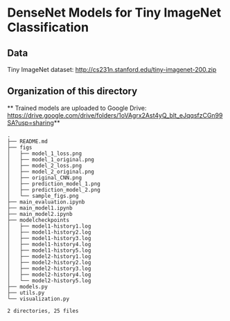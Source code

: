 # DenseNet Models for Tiny ImageNet Classification
## Data

Tiny ImageNet dataset: http://cs231n.stanford.edu/tiny-imagenet-200.zip

## Organization of this directory

** Trained models are uploaded to Google Drive: https://drive.google.com/drive/folders/1oVAgrx2Ast4yQ_blt_eJqqsfzCGn99SA?usp=sharing**

```
.
├── README.md
├── figs
│   ├── model_1_loss.png
│   ├── model_1_original.png
│   ├── model_2_loss.png
│   ├── model_2_original.png
│   ├── original_CNN.png
│   ├── prediction_model_1.png
│   ├── prediction_model_2.png
│   └── sample_figs.png
├── main_evaluation.ipynb
├── main_model1.ipynb
├── main_model2.ipynb
├── modelcheckpoints
│   ├── model1-history1.log
│   ├── model1-history2.log
│   ├── model1-history3.log
│   ├── model1-history4.log
│   ├── model1-history5.log
│   ├── model2-history1.log
│   ├── model2-history2.log
│   ├── model2-history3.log
│   ├── model2-history4.log
│   └── model2-history5.log
├── models.py
├── utils.py
└── visualization.py

2 directories, 25 files

```
